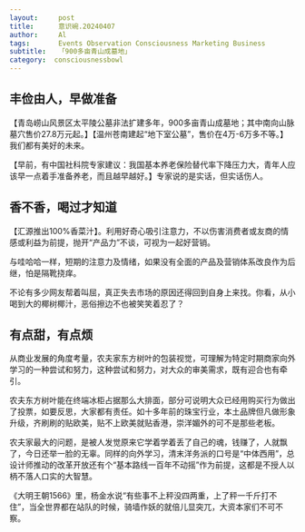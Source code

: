 ```yaml
---
layout:     post
title:      意识碗.20240407
author:     Al
tags: 		Events Observation Consciousness Marketing Business
subtitle:  	「900多亩青山成墓地」
category:  consciousnessbowl
---
```

<!-- Start Writing Below in Markdown -->

## 丰俭由人，早做准备

【青岛崂山风景区太平陵公墓非法扩建多年，900多亩青山成墓地；其中南向山脉墓穴售价27.8万元起。】【温州苍南建起“地下室公墓”，售价在4万-6万多不等。】我们都有美好的未来。

【早前，有中国社科院专家建议：我国基本养老保险替代率下降压力大，青年人应该早一点着手准备养老，而且越早越好。】专家说的是实话，但实话伤人。

## 香不香，喝过才知道

【汇源推出100%香菜汁】。利用好奇心吸引注意力，不以伤害消费者或友商的情感或利益为前提，抛开“产品力”不谈，可视为一起好营销。

与哇哈哈一样，短期的注意力及情绪，如果没有全面的产品及营销体系改良作为后继，怕是隔靴挠痒。

不论有多少网友帮着叫屈，真正失去市场的原因还得回到自身上来找。你看，从小喝到大的椰树椰汁，恶俗擦边不也被笑笑着忍了？

## 有点甜，有点烦

从商业发展的角度考量，农夫家东方树叶的包装视觉，可理解为特定时期商家向外学习的一种尝试和努力，这种尝试和努力，对大众的审美需求，既有迎合也有牵引。

农夫东方树叶能在终端冰柜占据那么大排面，部分可说明大众已经用购买行为做出了投票，如要反思，大家都有责任。如十多年前的珠宝行业，本土品牌但凡做形象升级，齐刷刷的贴欧美，贴不上欧美就贴香港，崇洋媚外的可不是那些老板。

农夫家最大的问题，是被人发觉原来它学着学着丢了自己的魂，钱赚了，人就飘了，今日还举一脸的无辜。同样的向外学习，清末洋务派的口号是“中体西用”，总设计师推动的改革开放还有个“基本路线一百年不动摇”作为前提，这都是不授人以柄不落人口实的大智慧。

《大明王朝1566》里，杨金水说“有些事不上秤没四两重，上了秤一千斤打不住”，当全世界都在站队的时候，骑墙作妖的就倍儿显突兀，大资本家们不可不察。